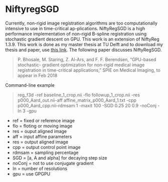 # NiftyregSGD

Currently, non-rigid image registration algorithms are too computationally intensive to use in time-critical ap-plications.
NiftyRegSGD is a high performance implementation of non-rigid B-spline registration using stochastic gradient descent on GPU. This work is an extension of NiftyReg 1.3.9. This work is done as my master thesis at TU Delft and to download my thesis and paper, use [this link](https://repository.tudelft.nl/islandora/object/uuid%3A740d4ebd-2436-4b1a-a8db-cb1e0d56a980). The following paper discusses NiftyRegSGD.

>P. Bhosale, M. Staring, Z. Al-Ars, and F. F. Berendsen, “GPU-based stochastic- gradient optimization for non-rigid medical image registration in time-critical applications,” SPIE on Medical Imaging, to appear in Feb 2018

Command-line example

> reg_f3d -ref baseline_1_crop.nii -flo followup_1_crop.nii -res p000_Aard_out.nii-aff affine_matrix_p000_Aard_1.txt -cpp p000_Aard_cpp.nii-rdmsam 1 -maxit 100 -SGD 0.25 20 0.9 -noConj -ln 3 -gpu

- ref = fixed or reference image
- flo = floting or moving image 
- res = ouput aligned image 
- aff = input affine parameters 
- res = output aligned image 
- cpp = output control point image
- rdmsam = sampling percentage
- SGD = [a, A and alpha] for decaying step size
- noConj = not to use conjugate gradient
- ln = number of resolutions
- gpu = use GPGPU
